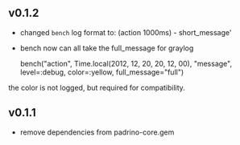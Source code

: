 ## v0.1.2
- changed `bench` log format to: (action 1000ms) - short_message' 
- bench now can all take the full_message for graylog

    bench("action", Time.local(2012, 12, 20, 20, 12, 00), "message", level=:debug, color=:yellow, full_message="full")

the color is not logged, but required for compatibility.

## v0.1.1
- remove dependencies from padrino-core.gem
